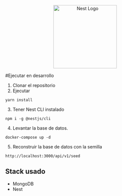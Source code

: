 <p align="center">
  <a href="http://nestjs.com/" target="blank"><img src="https://nestjs.com/img/logo-small.svg" width="200" alt="Nest Logo" /></a>
</p>

#Ejecutar en desarrollo
1. Clonar el repositorio
2. Ejecutar

```
yarn install
```

3. Tener Nest CLI instalado
```
npm i -g @nestjs/cli
```
4. Levantar la base de datos.
```
docker-compose up -d
```

5. Reconstruir la base de datos con la semilla

```
http://localhost:3000/api/v1/seed
```

## Stack usado
* MongoDB
* Nest